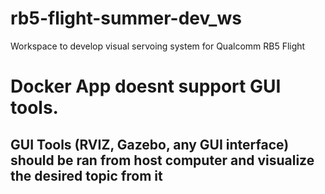 # rb5-flight-summer-dev_ws
Workspace to develop visual servoing system for Qualcomm RB5 Flight 

# Docker App doesnt support GUI tools.

## GUI Tools (RVIZ, Gazebo, any GUI interface) should be ran from host computer and visualize the desired topic from it
